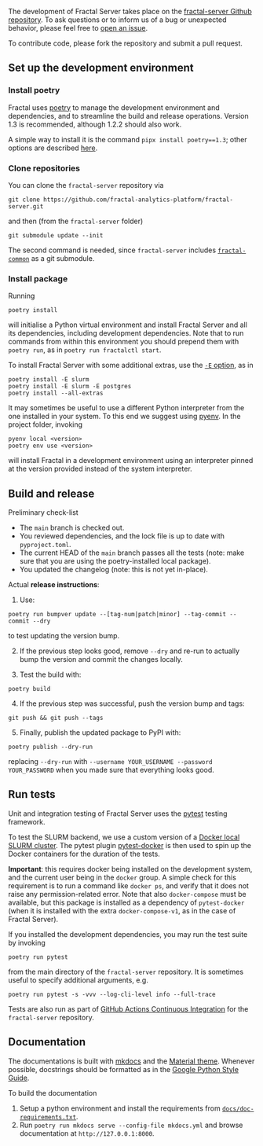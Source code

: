 The development of Fractal Server takes place on the [fractal-server Github
repository](https://github.com/fractal-analytics-platform/fractal-server).  To
ask questions or to inform us of a bug or unexpected behavior, please feel free
to [open an
issue](https://github.com/fractal-analytics-platform/fractal-server/issues/new).

To contribute code, please fork the repository and submit a pull request.

## Set up the development environment

### Install poetry

Fractal uses [poetry](https://python-poetry.org/docs) to manage the development
environment and dependencies, and to streamline the build and release
operations. Version 1.3 is recommended, although 1.2.2 should also work.

A simple way to install it is the command `pipx install poetry==1.3`; other
options are described
[here](https://python-poetry.org/docs#installing-with-the-official-installer).


### Clone repositories

You can clone the `fractal-server` repository via
```
git clone https://github.com/fractal-analytics-platform/fractal-server.git
```
and then (from the `fractal-server` folder)
```
git submodule update --init
```
The second command is needed, since `fractal-server` includes
[`fractal-common`](https://github.com/fractal-analytics-platform/fractal-common)
as a git submodule.

### Install package

Running
```
poetry install
```
will initialise a Python virtual environment and install Fractal Server and all
its dependencies, including development dependencies.
Note that to run commands from within this environment you should prepend them
with `poetry run`, as in `poetry run fractalctl start`.

To install Fractal Server with some additional extras, use the [`-E`
option](https://python-poetry.org/docs/pyproject/#extras), as in
```
poetry install -E slurm
poetry install -E slurm -E postgres
poetry install --all-extras
```

It may sometimes be useful to use a different Python interpreter from the one
installed in your system. To this end we suggest using
[pyenv](https://github.com/pyenv/pyenv). In the project folder, invoking
```
pyenv local <version>
poetry env use <version>
```
will install Fractal in a development environment using an interpreter pinned
at the version provided instead of the system interpreter.

## Build and release

Preliminary check-list

* The `main` branch is checked out.
* You reviewed dependencies, and the lock file is up to date with ``pyproject.toml``.
* The current HEAD of the `main` branch passes all the tests (note: make sure
  that you are using the poetry-installed local package).
* You updated the changelog (note: this is not yet in-place).

Actual **release instructions**:

1. Use:
```
poetry run bumpver update --[tag-num|patch|minor] --tag-commit --commit --dry
```
to test updating the version bump.

2. If the previous step looks good, remove `--dry` and re-run to actually bump the
version and commit the changes locally.

3. Test the build with:
```
poetry build
```
4. If the previous step was successful, push the version bump and tags:
```
git push && git push --tags
```
5. Finally, publish the updated package to PyPI with:
```
poetry publish --dry-run
```
replacing ``--dry-run`` with ``--username YOUR_USERNAME --password
YOUR_PASSWORD`` when you made sure that everything looks good.


## Run tests

Unit and integration testing of Fractal Server uses the
[pytest](https://docs.pytest.org/en/7.1.x/) testing framework.

To test the SLURM backend, we use a custom version of a [Docker local SLURM
cluster](https://github.com/rancavil/slurm-cluster). The pytest plugin
[pytest-docker](https://github.com/avast/pytest-docker) is then used to spin up
the Docker containers for the duration of the tests.

**Important**: this requires docker being installed on the development system,
and the current user being in the `docker` group. A simple check for this
requirement is to run a command like `docker ps`, and verify that it does not
raise any permission-related error. Note that also `docker-compose` must be
available, but this package is installed as a dependency of `pytest-docker`
(when it is installed with the extra `docker-compose-v1`, as in the case of
Fractal Server).


If you installed the development dependencies, you may run
the test suite by invoking
```
poetry run pytest
```
from the main directory of the `fractal-server` repository. It is sometimes
useful to specify additional arguments, e.g.
```
poetry run pytest -s -vvv --log-cli-level info --full-trace
```

Tests are also run as part of [GitHub Actions Continuous
Integration](https://github.com/fractal-analytics-platform/fractal-server/actions/workflows/ci.yml)
for the `fractal-server` repository.


## Documentation

The documentations is built with [mkdocs](https://www.mkdocs.org) and the
[Material theme](https://squidfunk.github.io/mkdocs-material).  Whenever
possible, docstrings should be formatted as in the [Google Python Style
Guide](https://google.github.io/styleguide/pyguide.html#38-comments-and-docstrings).


To build the documentation

1. Setup a python environment and install the requirements from
   [`docs/doc-requirements.txt`](https://github.com/fractal-analytics-platform/fractal-server/blob/main/docs/doc-requirements.txt).
2. Run `poetry run mkdocs serve --config-file mkdocs.yml` and browse documentation at
   `http://127.0.0.1:8000`.
